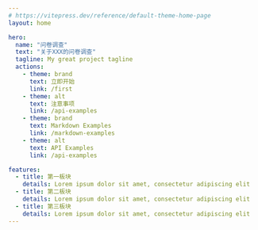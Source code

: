 ```yaml
---
# https://vitepress.dev/reference/default-theme-home-page
layout: home

hero:
  name: "问卷调查"
  text: "关于XXX的问卷调查"
  tagline: My great project tagline
  actions:
    - theme: brand
      text: 立即开始
      link: /first
    - theme: alt
      text: 注意事项
      link: /api-examples
    - theme: brand
      text: Markdown Examples
      link: /markdown-examples
    - theme: alt
      text: API Examples
      link: /api-examples

features:
  - title: 第一板块
    details: Lorem ipsum dolor sit amet, consectetur adipiscing elit
  - title: 第二板块
    details: Lorem ipsum dolor sit amet, consectetur adipiscing elit
  - title: 第三板块
    details: Lorem ipsum dolor sit amet, consectetur adipiscing elit
---
```


